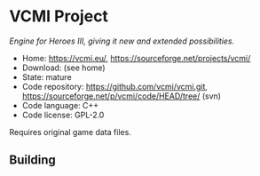# VCMI Project

_Engine for Heroes III, giving it new and extended possibilities._

- Home: https://vcmi.eu/, https://sourceforge.net/projects/vcmi/
- Download: (see home)
- State: mature
- Code repository: https://github.com/vcmi/vcmi.git, https://sourceforge.net/p/vcmi/code/HEAD/tree/ (svn)
- Code language: C++
- Code license: GPL-2.0

Requires original game data files.

## Building

